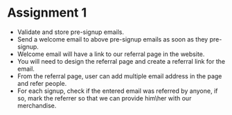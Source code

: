 Assignment 1
============
- Validate and store pre-signup emails.
- Send a welcome email to above pre-signup emails as soon as they pre-signup.
- Welcome email will have a link to our referral page in the website.
- You will need to design the referral page and create a referral link for the email.
- From the referral page, user can add multiple email address in the page and refer people. 
- For each signup, check if the entered email was referred by anyone, if so, mark the referrer so that we can provide him\her with our merchandise.
